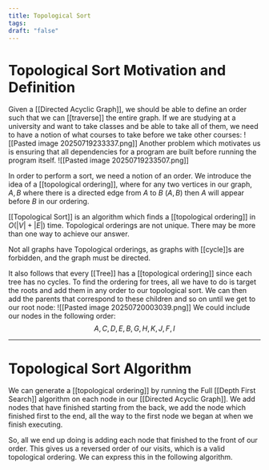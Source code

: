 ```yaml
---
title: Topological Sort
tags: 
draft: "false"
---
```

# Topological Sort Motivation and Definition
Given a [[Directed Acyclic Graph]], we should be able to define an order such that we can [[traverse]] the entire graph. If we are studying at a university and want to take classes and be able to take all of them, we need to have a notion of what courses to take before we take other courses:
![[Pasted image 20250719233337.png]]
Another problem which motivates us is ensuring that all dependencies for a program are built before running the program itself. 
![[Pasted image 20250719233507.png]]

In order to perform a sort, we need a notion of an order. We introduce the idea of a [[topological ordering]], where for any two vertices in our graph, $A,B$ where there is a directed edge from $A$ to $B$ ($A,B$) then $A$ will appear before $B$ in our ordering. 

[[Topological Sort]] is an algorithm which finds a [[topological ordering]] in $O(|V|+|E|)$ time.  Topological orderings are not unique. There may be more than one way to achieve our answer. 

Not all graphs have Topological orderings, as graphs with [[cycle]]s are forbidden, and the graph must be directed. 

It also follows that every [[Tree]] has a [[topological ordering]] since each tree has no cycles. To find the ordering for trees, all we have to do is target the roots and add them in any order to our topological sort. We can then add the parents that correspond to these children and so on until we get to our root node:
![[Pasted image 20250720003039.png]]
We could include our nodes in the following order:
$$A,C,D,E,B,G,H,K,J,F,I$$

---
# Topological Sort Algorithm
We can generate a [[topological ordering]] by running the Full [[Depth First Search]] algorithm on each node in our [[Directed Acyclic Graph]]. We add nodes that have finished starting from the back, we add the node which finished first to the end, all the way to the first node we began at when we finish executing. 

So, all we end up doing is adding each node that finished to the front of our order. This gives us a reversed order of our visits, which is a valid topological ordering. We can express this in the following algorithm.

